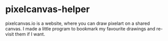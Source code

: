# pixelcanvas-helper
pixelcanvas.io is a website, where you can draw pixelart on a shared canvas. I made a little program to bookmark my favourite drawings and re-visit them if I want.
